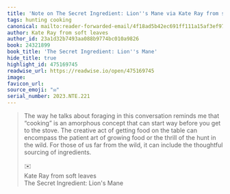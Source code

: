 ```yaml
---
title: 'Note on The Secret Ingredient: Lion''s Mane via Kate Ray from soft leaves'
tags: hunting cooking
canonical: mailto:reader-forwarded-email/4f18ad5b42ec691ff111a15af3ef97ea
author: Kate Ray from soft leaves
author_id: 23a1d32b7493aa088b9774bc010a9826
book: 24321899
book_title: 'The Secret Ingredient: Lion''s Mane'
hide_title: true
highlight_id: 475169745
readwise_url: https://readwise.io/open/475169745
image:
favicon_url:
source_emoji: "✉️"
serial_number: 2023.NTE.221
---
```

> The way he talks about foraging in this conversation reminds me that “cooking” is an amorphous concept that can start way before you get to the stove. The creative act of getting food on the table can encompass the patient art of growing food or the thrill of the hunt in the wild. For those of us far from the wild, it can include the thoughtful sourcing of ingredients.
> <div class="quoteback-footer"><div class="quoteback-avatar"><span class="mini-emoji"> ✉️</span></div><div class="quoteback-metadata"><div class="metadata-inner"><span style="display:none">FROM:</span><div aria-label="Kate Ray from soft leaves" class="quoteback-author"> Kate Ray from soft leaves</div><div aria-label="The Secret Ingredient: Lion's Mane" class="quoteback-title"> The Secret Ingredient: Lion's Mane</div></div></div></div>